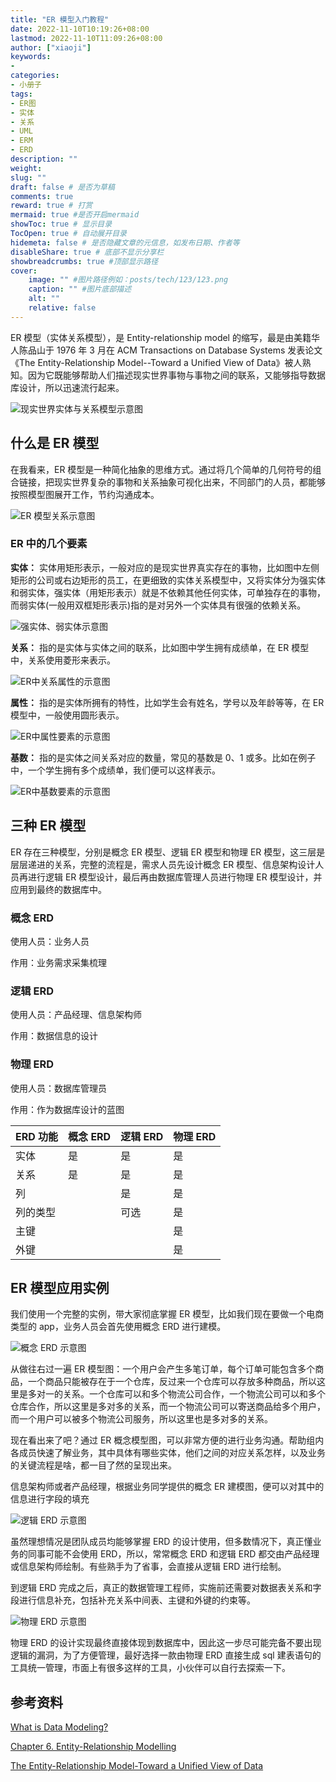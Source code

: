 ```yaml
---
title: "ER 模型入门教程"
date: 2022-11-10T10:19:26+08:00
lastmod: 2022-11-10T11:09:26+08:00
author: ["xiaoji"]
keywords: 
- 
categories: 
- 小册子
tags: 
- ER图
- 实体
- 关系
- UML
- ERM
- ERD
description: ""
weight:
slug: ""
draft: false # 是否为草稿
comments: true
reward: true # 打赏
mermaid: true #是否开启mermaid
showToc: true # 显示目录
TocOpen: true # 自动展开目录
hidemeta: false # 是否隐藏文章的元信息，如发布日期、作者等
disableShare: true # 底部不显示分享栏
showbreadcrumbs: true #顶部显示路径
cover:
    image: "" #图片路径例如：posts/tech/123/123.png
    caption: "" #图片底部描述
    alt: ""
    relative: false
---
```



ER 模型（实体关系模型），是 Entity-relationship model 的缩写，最是由美籍华人陈品山于 1976 年 3 月在 ACM Transactions on Database Systems 发表论文《The Entity-Relationship Model--Toward a Unified View of Data》被人熟知。因为它既能够帮助人们描述现实世界事物与事物之间的联系，又能够指导数据库设计，所以迅速流行起来。

![现实世界实体与关系模型示意图](Untitled.png)

## 什么是 ER 模型

在我看来，ER 模型是一种简化抽象的思维方式。通过将几个简单的几何符号的组合链接，把现实世界复杂的事物和关系抽象可视化出来，不同部门的人员，都能够按照模型图展开工作，节约沟通成本。

![ER 模型关系示意图](%25E5%2585%25AC%25E5%258F%25B8%25E5%2591%2598%25E5%25B7%25A5.png)

### ER 中的几个要素

**实体：** 实体用矩形表示，一般对应的是现实世界真实存在的事物，比如图中左侧矩形的公司或右边矩形的员工，在更细致的实体关系模型中，又将实体分为强实体和弱实体，强实体（用矩形表示）就是不依赖其他任何实体，可单独存在的事物，而弱实体(一般用双框矩形表示)指的是对另外一个实体具有很强的依赖关系。

![强实体、弱实体示意图](%25E5%25BC%25BA%25E5%25BC%25B1%25E5%25AE%259E%25E4%25BD%2593.png)

**关系：** 指的是实体与实体之间的联系，比如图中学生拥有成绩单，在 ER 模型中，关系使用菱形来表示。

![ER中关系属性的示意图](%25E5%259F%25BA%25E7%25A1%2580%25E5%2585%25B3%25E7%25B3%25BB.png)

**属性：** 指的是实体所拥有的特性，比如学生会有姓名，学号以及年龄等等，在 ER 模型中，一般使用圆形表示。

![ER中属性要素的示意图](%25E5%25AD%25A6%25E7%2594%259F%25E5%2585%25B3%25E7%25B3%25BB.png)

**基数：** 指的是实体之间关系对应的数量，常见的基数是 0、1 或多。比如在例子中，一个学生拥有多个成绩单，我们便可以这样表示。

![ER中基数要素的示意图](%25E5%25B1%259E%25E6%2580%25A7.png)

## 三种 ER 模型

ER 存在三种模型，分别是概念 ER 模型、逻辑 ER 模型和物理 ER 模型，这三层是层层递进的关系，完整的流程是，需求人员先设计概念 ER 模型、信息架构设计人员再进行逻辑 ER 模型设计，最后再由数据库管理人员进行物理 ER 模型设计，并应用到最终的数据库中。

### 概念 ERD

使用人员：业务人员

作用：业务需求采集梳理

### 逻辑 ERD

使用人员：产品经理、信息架构师

作用：数据信息的设计

### 物理 ERD

使用人员：数据库管理员

作用：作为数据库设计的蓝图

| ERD 功能 | 概念 ERD | 逻辑 ERD | 物理 ERD |
| --- | --- | --- | --- |
| 实体 | 是 | 是 | 是 |
| 关系 | 是 | 是 | 是 |
| 列 |  | 是 | 是 |
| 列的类型 |  | 可选 | 是 |
| 主键 |  |  | 是 |
| 外键 |  |  | 是 |

## ER 模型应用实例

我们使用一个完整的实例，带大家彻底掌握 ER 模型，比如我们现在要做一个电商类型的 app，业务人员会首先使用概念 ERD 进行建模。

![概念 ERD 示意图](%25E6%25A6%2582%25E5%25BF%25B5_ERD_%25E5%25BB%25BA%25E6%25A8%25A1.png)


从做往右过一遍 ER 模型图：一个用户会产生多笔订单，每个订单可能包含多个商品，一个商品只能被存在于一个仓库，反过来一个仓库可以存放多种商品，所以这里是多对一的关系。一个仓库可以和多个物流公司合作，一个物流公司可以和多个仓库合作，所以这里是多对多的关系，而一个物流公司可以寄送商品给多个用户，而一个用户可以被多个物流公司服务，所以这里也是多对多的关系。

现在看出来了吧？通过 ER 概念模型图，可以非常方便的进行业务沟通。帮助组内各成员快速了解业务，其中具体有哪些实体，他们之间的对应关系怎样，以及业务的关键流程是啥，都一目了然的呈现出来。

信息架构师或者产品经理，根据业务同学提供的概念 ER 建模图，便可以对其中的信息进行字段的填充

![逻辑 ERD 示意图](%25E9%2580%25BB%25E8%25BE%2591_ERD_%25E5%25BB%25BA%25E6%25A8%25A1.png)


虽然理想情况是团队成员均能够掌握 ERD 的设计使用，但多数情况下，真正懂业务的同事可能不会使用 ERD，所以，常常概念 ERD 和逻辑 ERD 都交由产品经理或信息架构师绘制。有些熟手为了省事，会直接从逻辑 ERD 进行绘制。

到逻辑 ERD 完成之后，真正的数据管理工程师，实施前还需要对数据表关系和字段进行信息补充，包括补充关系中间表、主键和外键的约束等。

![物理 ERD 示意图](%25E7%2589%25A9%25E7%2590%2586_ERD_%25E5%25BB%25BA%25E6%25A8%25A1.png)


物理 ERD 的设计实现最终直接体现到数据库中，因此这一步尽可能完备不要出现逻辑的漏洞，为了方便管理，最好选择一款由物理 ERD 直接生成 sql 建表语句的工具统一管理，市面上有很多这样的工具，小伙伴可以自行去探索一下。

## 参考资料

[What is Data Modeling?](https://www.visual-paradigm.com/cn/guide/data-modeling/what-is-data-modeling/)

[Chapter 6. Entity-Relationship Modelling](https://www.cs.uct.ac.za/mit_notes/database/htmls/chp06.html)

[The Entity-Relationship Model-Toward a Unified View of Data](https://dl.acm.org/doi/pdf/10.1145/320434.320440)
